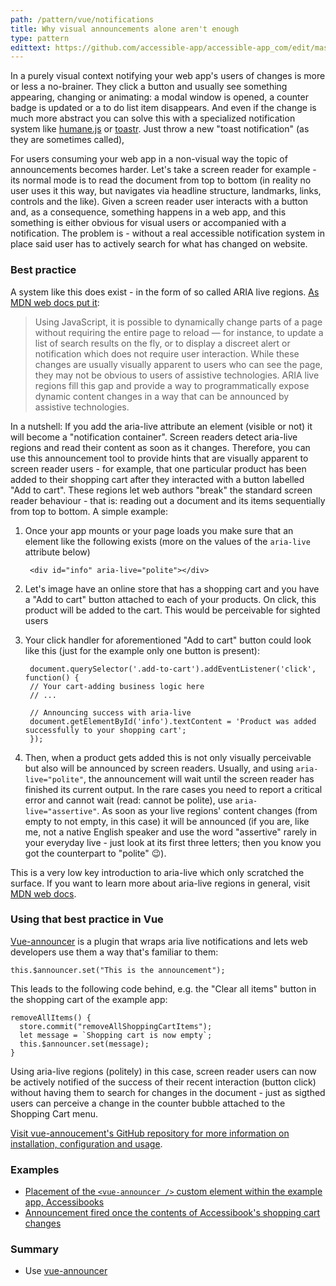 ```yaml
---
path: /pattern/vue/notifications
title: Why visual announcements alone aren't enough
type: pattern
edittext: https://github.com/accessible-app/accessible-app_com/edit/master/content/patterns/vue/notifications.md
---
```


In a purely visual context notifying your web app's users of changes is more or less a no-brainer. They click a button and usually see something appearing, changing or animating: a modal window is opened, a counter badge is updated or a to do list item disappears. And even if the change is much more abstract you can solve this with a specialized notification system like [humane.js](http://wavded.github.io/humane-js/) or [toastr](https://codeseven.github.io/toastr/demo.html). Just throw a new "toast notification" (as they are sometimes called),

For users consuming your web app in a non-visual way the topic of announcements becomes harder. Let's take a screen reader for example - its normal mode is to read the document from top to bottom (in reality no user uses it this way, but navigates via headline structure, landmarks, links, controls and the like). Given a screen reader user interacts with a button and, as a consequence, something happens in a web app, and this something is either obvious for visual users or accompanied with a notification. The problem is - without a real accessible notification system in place said user has to actively search for what has changed on website.

### Best practice

A system like this does exist - in the form of so called ARIA live regions. [As MDN web docs put it](https://developer.mozilla.org/en-US/docs/Web/Accessibility/ARIA/ARIA_Live_Regions):

> Using JavaScript, it is possible to dynamically change parts of a page without requiring the entire page to reload — for instance, to update a list of search results on the fly, or to display a discreet alert or notification which does not require user interaction. While these changes are usually visually apparent to users who can see the page, they may not be obvious to users of assistive technologies. ARIA live regions fill this gap and provide a way to programmatically expose dynamic content changes in a way that can be announced by assistive technologies.

In a nutshell: If you add the aria-live attribute an element (visible or not) it will become a "notification container". Screen readers detect aria-live regions and read their content as soon as it changes. Therefore, you can use this announcement tool to provide hints that are visually apparent to screen reader users - for example, that one particular product has been added to their shopping cart after they interacted with a button labelled "Add to cart". These regions let web authors "break" the standard screen reader behaviour - that is: reading out a document and its items sequentially from top to bottom. A simple example:

1. Once your app mounts or your page loads you make sure that an element like the following exists (more on the values of the `aria-live` attribute below)

        <div id="info" aria-live="polite"></div>

2. Let's image have an online store that has a shopping cart and you
have a "Add to cart" button attached to each of your products. On click, this product will be added to the cart. This would be perceivable for
sighted users
3. Your click handler for aforementioned "Add to cart" button could look like this (just for the example only one button is present):

        document.querySelector('.add-to-cart').addEventListener('click', function() {
        // Your cart-adding business logic here
        // ...
        
        // Announcing success with aria-live
        document.getElementById('info').textContent = 'Product was added successfully to your shopping cart';
        });

4. Then, when a product gets added this is not only visually perceivable but also will be announced by screen readers. Usually, and using `aria-live="polite"`, the announcement will wait until the screen reader has finished its current output. In the rare cases you need to report a critical error and cannot wait (read: cannot be polite), use `aria-live="assertive"`. As soon as your live regions' content changes (from empty to not empty, in this case) it will be announced (if you are, like me, not a native English speaker and use the word "assertive" rarely in your everyday live - just look at its
first three letters; then you know you got the counterpart to "polite"
😉).

This is a very low key introduction to aria-live which only scratched the surface.  If you want to learn more about aria-live regions in general, visit [MDN web docs](https://developer.mozilla.org/en-US/docs/Web/Accessibility/ARIA/ARIA_Live_Regions).

### Using that best practice in Vue

[Vue-announcer](https://github.com/vue-a11y/vue-announcer) is a plugin that wraps aria live notifications and lets web developers use them a way that's familiar to them:

    this.$announcer.set("This is the announcement");

This leads to the following code behind, e.g. the "Clear all items" button in the shopping cart of the example app:

    removeAllItems() {
      store.commit("removeAllShoppingCartItems");
      let message = `Shopping cart is now empty`;
      this.$announcer.set(message);
    }

Using aria-live regions (politely) in this case, screen reader users can now be actively notified of the success of their recent interaction (button click) without having them to search for changes in the document - just as sigthed users can perceive a change in the counter bubble attached to the Shopping Cart menu.

[Visit vue-annoucement's GitHub repository for more information on installation, configuration and usage](https://github.com/vue-a11y/vue-announcer).

### Examples

- [Placement of the `<vue-announcer />` custom element within the example app, Accessibooks](https://github.com/accessible-app/vuejs/blob/master/src/App.vue#L9)
- [Announcement fired once the contents of Accessibook's shopping cart changes](https://github.com/accessible-app/vuejs/blob/master/src/components/ShoppingCartButton.vue#L24)

### Summary

- Use [vue-announcer](https://github.com/vue-a11y/vue-announcer)
